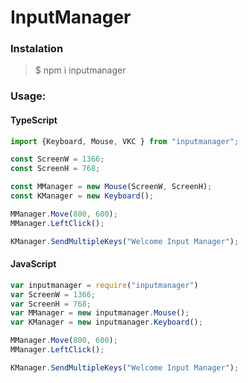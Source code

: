 # InputManager

### Instalation

> $ npm i inputmanager

### Usage:

#### TypeScript
```ts
import {Keyboard, Mouse, VKC } from "inputmanager";

const ScreenW = 1366;
const ScreenH = 768;

const MManager = new Mouse(ScreenW, ScreenH);
const KManager = new Keyboard();

MManager.Move(800, 600);
MManager.LeftClick();

KManager.SendMultipleKeys("Welcome Input Manager");
```

#### JavaScript
```js
var inputmanager = require("inputmanager")
var ScreenW = 1366;
var ScreenH = 768;
var MManager = new inputmanager.Mouse();
var KManager = new inputmanager.Keyboard();

MManager.Move(800, 600);
MManager.LeftClick();

KManager.SendMultipleKeys("Welcome Input Manager");
```
